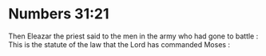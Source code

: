 # Numbers 31:21

Then Eleazar the priest said to the men in the army who had gone to battle : This is the statute of the law that the Lord has commanded Moses :

